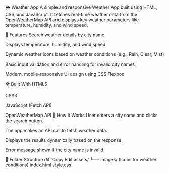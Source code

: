 🌦️ Weather App
A simple and responsive Weather App built using HTML, CSS, and JavaScript.
It fetches real-time weather data from the OpenWeatherMap API and displays key weather parameters like temperature, humidity, and wind speed.

🚀 Features
Search weather details by city name

Displays temperature, humidity, and wind speed

Dynamic weather icons based on weather conditions (e.g., Rain, Clear, Mist)

Basic input validation and error handling for invalid city names

Modern, mobile-responsive UI design using CSS Flexbox

🛠️ Built With
HTML5

CSS3

JavaScript (Fetch API)

OpenWeatherMap API
🧠 How It Works
User enters a city name and clicks the search button.

The app makes an API call to fetch weather data.

Displays the results dynamically based on the response.

Error message shown if the city name is invalid.

🧩 Folder Structure
diff
Copy
Edit
assets/
 └── images/   (Icons for weather conditions)
index.html
style.css
